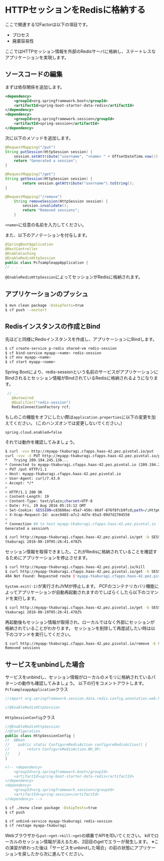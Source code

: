 # HTTPセッションをRedisに格納する
ここで関連する12Factorは以下の項目です。
* プロセス
* 廃棄容易性

ここではHTTPセッション情報を外部のRedisサーバに格納し、ステートレスなアプリケーションを実現します。

## ソースコードの編集
まずは依存関係を追加します。
```xml
<dependency>
	<groupId>org.springframework.boot</groupId>
	<artifactId>spring-boot-starter-data-redis</artifactId>
</dependency>
<dependency>
	<groupId>org.springframework.session</groupId>
	<artifactId>spring-session</artifactId>
</dependency>
```
次に以下のメソッドを追加します。
```java
@RequestMapping("/put")
String putSession(HttpSession session) {
	session.setAttribute("username", "<name> " + OffsetDateTime.now());
	return "Generated a session";
}

@RequestMapping("/get")
String getSession(HttpSession session) {
		return session.getAttribute("username").toString();
}

@RequestMapping("/remove")
	String removeSession(HttpSession session) {
		session.invalidate();
		return "Removed sessions";
	}
```
`<name>`に任意の名前を入力してください。

また、以下のアノテーションを付与します。
```java
@SpringBootApplication
@RestController
@EnableCaching
@EnableRedisHttpSession
public class PcfsampleappApplication {
// . . . 
```
`@EnableRedisHttpSession`によってセッションがRedisに格納されます。

## アプリケーションのプッシュ
```bash
$ mvn clean package -DskipTests=true
$ cf push --nostart
```

## Redisインスタンスの作成とBind
先ほどと同様にRedisインスタンスを作成し、アプリケーションにBindします。
```bash
$ cf create-service p-redis shared-vm redis-session
$ cf bind-service myapp-<name> redis-session
$ cf env myapp-<name>
$ cf start myapp-<name>
```
Spring Bootにより、redis-sessionという名前のサービスがアプリケーションにBindされるとセッション情報がBindされているRedisに格納されるようになります。
```java
 // ..
   @Autowired
   @Qualifier("redis-session")
   RedisConnectionFactory rcf;
```

もしのこの機能をオフにしたい際は`application.properties`に以下の変更を加えてください。
(このハンズオンでは変更しないでください。)
```properties
spring.cloud.enabled=false
```

それでは動作を確認してみましょう。
```bash
$ curl -vvv http://myapp-tkaburagi.cfapps.haas-42.pez.pivotal.io/put
curl -vvv -X PUT http://myapp-tkaburagi.cfapps.haas-42.pez.pivotal.io/put
*   Trying 209.194.245.136...
* Connected to myapp-tkaburagi.cfapps.haas-42.pez.pivotal.io (209.194.245.136) port 80 (#0)
> PUT /put HTTP/1.1
> Host: myapp-tkaburagi.cfapps.haas-42.pez.pivotal.io
> User-Agent: curl/7.43.0
> Accept: */*
>
< HTTP/1.1 200 OK
< Content-Length: 19
< Content-Type: text/plain;charset=UTF-8
< Date: Fri, 19 Aug 2016 05:15:12 GMT
< Set-Cookie: SESSION=c83680ac-45a7-450c-86df-876f8fcb9fcd;path=/;HttpOnly
< X-Vcap-Request-Id: acec9403-a7c2-4d7e-65a3-09d7d2704550
<
* Connection #0 to host myapp-tkaburagi.cfapps.haas-42.pez.pivotal.io left intact
Generated a session%

$ curl http://myapp-tkaburagi.cfapps.haas-42.pez.pivotal.io/get -b SESSION=c83680ac-45a7-450c-86df-876f8fcb9fcd
tkaburagi 2016-08-19T05:26:41.478Z%
```
セッション情報を取得できました。これがRedisに格納されていることを確認するためにアプリケーションを停止させます。
```bash
$ curl http://myapp-tkaburagi.cfapps.haas-42.pez.pivotal.io/kill
$ curl http://myapp-tkaburagi.cfapps.haas-42.pez.pivotal.io/get -b SESSION=c83680ac-45a7-450c-86df-876f8fcb9fcd
404 Not Found: Requested route ('myapp-tkaburagi.cfapps.haas-42.pez.pivotal.io') does not exist.
```
`System.exit(-1)`が実行されJVMが停止します。
PCFのコンテナリカバリ機能によってアプリケーションが自動再起動されますのでしばらくしたら以下のコマンドを実行します。
```bash
$ curl http://myapp-tkaburagi.cfapps.haas-42.pez.pivotal.io/get -b SESSION=c83680ac-45a7-450c-86df-876f8fcb9fcd
tkaburagi 2016-08-19T05:26:41.478Z%
```
再起動後もセッション情報が取得され、ローカルではなく外部にセッションが格納されていることがわかります。
セッションを削除して再度試したい時は以下のコマンドを実行してください。
```bash
$ curl http://myapp-tkaburagi.cfapps.haas-42.pez.pivotal.io/remove -b SESSION=c83680ac-45a7-450c-86df-876f8fcb9fcd
Removed sessions
```

## サービスをunbindした場合
サービスをunbindし、セッション情報がローカルのメモリに格納されているパターンの動作も確認してみましょう。
以下の行をコメントアウトします。
`PcfsampleappApplication`クラス
```java
//import org.springframework.session.data.redis.config.annotation.web.http.EnableRedisHttpSession;

//@EnableRedisHttpSession
```
`HttpSessionConfig`クラス
```java
//@EnableRedisHttpSession
//@Configuration
public class HttpSessionConfig {
//	@Bean
//    public static ConfigureRedisAction configureRedisAction() {
//        return ConfigureRedisAction.NO_OP;
//    }
}
```
```xml
<!-- <dependency>
	<groupId>org.springframework.boot</groupId>
	<artifactId>spring-boot-starter-data-redis</artifactId>
</dependency>
<dependency>
	<groupId>org.springframework.session</groupId>
	<artifactId>spring-session</artifactId>
</dependency> -->
```

```bash
$ cf ./mvnw clean package -DskipTests=true
$ cf push
```
```bash
$ cf unbind-service myapp-tkaburagi redis-session
$ cf restage myapp-tkaburagi
```
Webブラウザから`put->get->kill->get`の順番でAPIを叩いてください。
killでローカルのセッション情報が消えるため、2回目のgetでエラーが発生します。
※この演習が終わった後は「サービスをunbindした場合」の前の状態にアプリケーションを戻したから次に進んでください。
